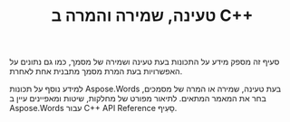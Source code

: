 ﻿---
title: טעינה, שמירה והמרה ב C++
second_title: Aspose.Words עבור C++
articleTitle: טעינה, שמירה והמרה
linktitle: טעינה, שמירה והמרה
description: "כיצד להמיר מסמך מתבנית אחת לאחרת, כגון Word ל PDF או HTML ל Markdown, כמו גם כיצד לטעון ולשמור מסמך באמצעות C++."
type: docs
weight: 10
url: /he/cpp/loading-saving-and-converting/
timestamp: 2024-01-27-14-07-04
---

סעיף זה מספק מידע על התכונות בעת טעינה ושמירה של מסמך, כמו גם נתונים על האפשרויות בעת המרת מסמך מתבנית אחת לאחרת.

למידע נוסף על תכונות Aspose.Words בעת טעינה, שמירה או המרה של מסמכים, בחר את המאמר המתאים. לתיאור מפורט של מחלקות, שיטות ומאפיינים עיין ב Aspose.Words עבור C++ API Reference סָעִיף.
